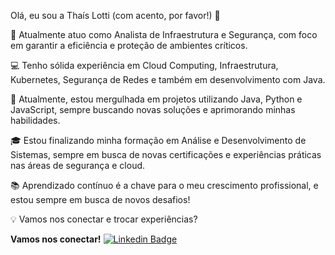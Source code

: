 Olá, eu sou a Thaís Lotti (com acento, por favor!) 👋

🌱 Atualmente atuo como Analista de Infraestrutura e Segurança, com foco em garantir a eficiência e proteção de ambientes críticos.

💻 Tenho sólida experiência em Cloud Computing, Infraestrutura, Kubernetes, Segurança de Redes e também em desenvolvimento com Java.

🔭 Atualmente, estou mergulhada em projetos utilizando Java, Python e JavaScript, sempre buscando novas soluções e aprimorando minhas habilidades.

🎓 Estou finalizando minha formação em Análise e Desenvolvimento de Sistemas, sempre em busca de novas certificações e experiências práticas nas áreas de segurança e cloud.

📚 Aprendizado contínuo é a chave para o meu crescimento profissional, e estou sempre em busca de novos desafios!

💡 Vamos nos conectar e trocar experiências?

**Vamos nos conectar!** [![Linkedin Badge](https://img.shields.io/badge/-Thais_Lotti-blue?style=flat-square&logo=Linkedin&logoColor=white&link=https://www.linkedin.com/in/thaislotti/)](https://www.linkedin.com/in/thaislotti/)
